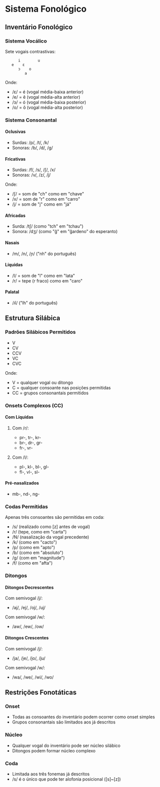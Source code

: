 # Sistema Fonológico

## Inventário Fonológico

### Sistema Vocálico
Sete vogais contrastivas:
```
      i        u
   e    ɛ    
      ɔ    o
         a
```
Onde:
- /ɛ/ = é (vogal média-baixa anterior)
- /e/ = ê (vogal média-alta anterior)
- /ɔ/ = ó (vogal média-baixa posterior)
- /o/ = ô (vogal média-alta posterior)

### Sistema Consonantal

#### Oclusivas
- Surdas: /p/, /t/, /k/
- Sonoras: /b/, /d/, /g/

#### Fricativas
- Surdas: /f/, /s/, /ʃ/, /x/
- Sonoras: /v/, /z/, /j/

Onde:
- /ʃ/ = som de "ch" como em "chave"
- /x/ = som de "r" como em "carro"
- /j/ = som de "j" como em "já"

#### Africadas
- Surda: /tʃ/ (como "tch" em "tchau")
- Sonora: /dʒ/ (como "ĝ" em "ĝardeno" do esperanto)

#### Nasais
- /m/, /n/, /ɲ/ ("nh" do português)

#### Líquidas
- /l/ = som de "l" como em "lata"
- /r/ = tepe (r fraco) como em "caro"

#### Palatal
- /ʎ/ ("lh" do português)

## Estrutura Silábica

### Padrões Silábicos Permitidos
- V
- CV
- CCV
- VC
- CVC

Onde:
- V = qualquer vogal ou ditongo
- C = qualquer consoante nas posições permitidas
- CC = grupos consonantais permitidos

### Onsets Complexos (CC)

#### Com Líquidas
1. Com /r/:
   - pr-, tr-, kr-
   - br-, dr-, gr-
   - fr-, vr-

2. Com /l/:
   - pl-, kl-, bl-, gl-
   - fl-, vl-, sl-

#### Pré-nasalizados
- mb-, nd-, ng-

### Codas Permitidas
Apenas três consoantes são permitidas em coda:
- /s/ (realizado como [z] antes de vogal)
- /r/ (tepe, como em "carta")
- /N/ (nasalização da vogal precedente)
- /k/ (como em "cacto")
- /p/ (como em "apto")
- /b/ (como em "absoluto")
- /g/ (com em "magnitude")
- /f/ (como em "afta")

### Ditongos

#### Ditongos Decrescentes
Com semivogal /j/:
- /aj/, /ej/, /oj/, /uj/

Com semivogal /w/:
- /aw/, /ew/, /ow/

#### Ditongos Crescentes
Com semivogal /j/:
- /ja/, /je/, /jo/, /ju/

Com semivogal /w/:
- /wa/, /we/, /wi/, /wo/

## Restrições Fonotáticas

### Onset
- Todas as consoantes do inventário podem ocorrer como onset simples
- Grupos consonantais são limitados aos já descritos

### Núcleo
- Qualquer vogal do inventário pode ser núcleo silábico
- Ditongos podem formar núcleo complexo

### Coda
- Limitada aos três fonemas já descritos
- /s/ é o único que pode ter alofonia posicional ([s]~[z])
